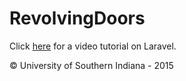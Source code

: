 # RevolvingDoors

Click [here](https://laracasts.com/series/laravel-5-fundamentals/episodes/1) for a video tutorial on Laravel.

© University of Southern Indiana - 2015
